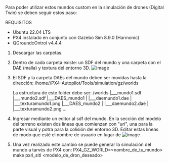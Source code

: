 Para poder utilizar estos mundos custom en la simulación de drones (Digital Twin) se deben seguir estos paso:

REQUISITOS 
- Ubuntu 22.04 LTS
- PX4 instalado en conjunto con Gazebo Sim 8.9.0 (Harmonic)
- QGroundcOntrol v4.4.4

1) Descargar las carpetas.
   
3) Dentro de cada carpeta existe: un SDF del mundo y una carpeta con el DAE (malla) y textura del entorno 3D.
  ![image](https://github.com/user-attachments/assets/55b92da9-f89f-494c-b624-ee851707dfd3)

4) El SDF y la carpeta DAEs del mundo deben ser movidas hasta la dirección:
   /home/<user>/PX4-Autopilot/Tools/simulation/gz/worlds
   
   La estructura de este folder debe ser:
   /worlds
     |___mundo1.sdf
     |___mundo2.sdf
     |___DAES_mundo1
     |         |___daemundo1.dae
     |         |___texturamundo1.png
     |___DAES_mundo2
     |         |___daemundo2.dae
     |         |___texturamundo2.png
     ...
   
6)  Ingresar mediante un editor al sdf del mundo. En la sección del modelo del terreno existen dos líneas que
     comienzan con "uri", una para la parte visual y potra para la colisión del entorno 3D. Editar estas líneas
    de modo que esté el nombre de usuario en lugar de <user>
    ![image](https://github.com/user-attachments/assets/7ae67c6f-5fae-4fd2-9abd-534843592e88)

7) Una vez realizado este cambio se puede generar la simulación del mundo a tarvés de PX4 con:
   PX4_GZ_WORLD=<nombre_de_tu_mundo> make px4_sitl <modelo_de_dron_deseado>
